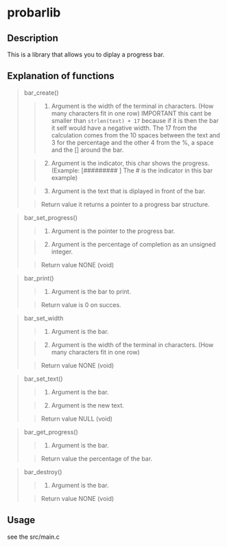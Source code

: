 # probarlib

## Description
This is a library that allows you to diplay a progress bar.

## Explanation of functions

> bar_create()
>
>> 1. Argument 
is the width of the terminal in characters. (How many characters fit in one row)
IMPORTANT this cant be smaller than `strlen(text) + 17` because if it is then the bar it self would have a negative width.
The 17 from the calculation comes from the 10 spaces between the text and 3 for the percentage and the other 4 from the %, a space and the [] around the bar.
>
>> 2. Argument
is the indicator, this char shows the progress. (Example: [#########        ] The # is the indicator in this bar example)
>
>> 3. Argument
is the text that is diplayed in front of the bar.
>
>> Return value
it returns a pointer to a progress bar structure.

> bar_set_progress()
>
>> 1. Argument
is the pointer to the progress bar.
>
>> 2. Argument
is the percentage of completion as an unsigned integer.
>
>> Return value
NONE (void)

> bar_print()
>
>> 1. Argument
is the bar to print.
>
>> Return value
is 0 on succes.

> bar_set_width
>
>> 1. Argument
is the bar.
>
>> 2. Argument
is the width of the terminal in characters. (How many characters fit in one row)
>
>> Return value
NONE (void)

> bar_set_text()
>
>> 1. Argument
is the bar.
>
>> 2. Argument
is the new text.
>
>> Return value
NULL (void)

> bar_get_progress()
>
>> 1. Argument
is the bar.
>
>> Return value
the percentage of the bar.

> bar_destroy()
>
>> 1. Argument
is the bar.
>
>> Return value
NONE (void)

## Usage
see the src/main.c
